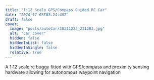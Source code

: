 ```yaml
---
title: "1:12 Scale GPS/Compass Guided RC Car"
date: "2024-07-05T03:24:40Z"
draft: false
cover:
  image: "posts/autoCar/20211223_231203.jpg"
  alt: "car cover"
  hidden: false
  hiddenInList: false
  hiddenInSingle: false
  relative: true
---
```


A 1:12 scale rc buggy fitted with GPS/compass and proximity sensing hardware allowing for autonomous waypoint navigation

